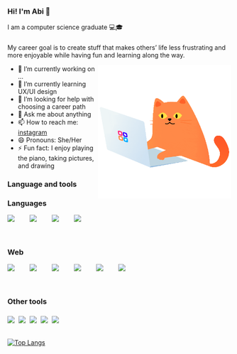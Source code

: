 <link rel="stylesheet" href="https://cdn.jsdelivr.net/gh/devicons/devicon@v2.15.1/devicon.min.css">

### Hi! I'm Abi  👋

I am a computer science graduate  💻🎓
###
My career goal is to create stuff that makes others’ life less frustrating and more enjoyable while having fun and learning along the way.
 
<img width="300" align="right" src="https://github.com/AbigailVelasco/AbigailVelasco/blob/main/giphy.gif"/>

- 🔭 I’m currently working on ...
- 🌱 I’m currently learning UX/UI design
- 🤔 I’m looking for help with choosing a career path
- 💬 Ask me about anything
- 📫 How to reach me: [instagram](https://www.instagram.com/abi.ve.ga/)
- 😄 Pronouns: She/Her
- ⚡ Fun fact: I enjoy playing the piano, taking pictures, and drawing

### Language and tools
<div flex; flex-direction: column>
<div align="left">
<h3>Languages</h3>
<img align="left"  width="50px" src="https://cdn.jsdelivr.net/gh/devicons/devicon/icons/python/python-original.svg"/>
<img align="left"  width="50px" src="https://raw.githubusercontent.com/jmnote/z-icons/master/svg/cpp.svg"/>
<img align="left"  width="50px" src="https://raw.githubusercontent.com/jmnote/z-icons/master/svg/csharp.svg"/>
<img align="left"  width="45px" src="https://cdn.jsdelivr.net/gh/devicons/devicon/icons/kotlin/kotlin-original.svg"/>

<br/><br/><br>
<h3>Web</h3>
<img align="left"  width="50px" src="https://cdn.jsdelivr.net/gh/devicons/devicon/icons/html5/html5-original.svg"/>
<img align="left"  width="50px" src="https://cdn.jsdelivr.net/gh/devicons/devicon/icons/css3/css3-original.svg"/>
<img align="left"  width="50px" src="https://cdn.jsdelivr.net/gh/devicons/devicon/icons/javascript/javascript-original.svg"/>
<img align="left"  width="50px" src="https://cdn.jsdelivr.net/gh/devicons/devicon/icons/vuejs/vuejs-original.svg"/>
<img align="left"  width="50px" src="https://cdn.jsdelivr.net/gh/devicons/devicon/icons/vuetify/vuetify-original.svg"/>
<img align="left"  width="50px" src="https://cdn.jsdelivr.net/gh/devicons/devicon/icons/mongodb/mongodb-original.svg"/>

<br/><br/><br>
<h3>Other tools<h3>
<img align="left"  width="25px" src="https://cdn.jsdelivr.net/gh/devicons/devicon/icons/vscode/vscode-original.svg"/>
<img align="left"  width="25px" src="https://cdn.jsdelivr.net/gh/devicons/devicon/icons/androidstudio/androidstudio-original.svg"/>
<img align="left"  width="25px" src="https://www.vectorlogo.zone/logos/figma/figma-icon.svg"/>
<img align="left"  width="25px" src="https://cdn.jsdelivr.net/gh/devicons/devicon/icons/jira/jira-original.svg"/>
<img align="left"  width="25px" src="https://cdn.jsdelivr.net/gh/devicons/devicon/icons/trello/trello-plain.svg"/>

</div>
 
<br/><br/><br>
[![Top Langs](https://github-readme-stats.vercel.app/api/top-langs/?username=anuraghazra&layout=compact)](https://github.com/AbigailVelasco/AbigailVelasco.git)








